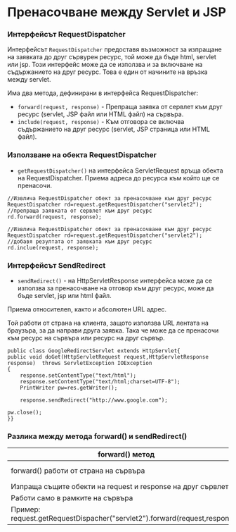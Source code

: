 # Пренасочване между Servlet и JSP

### Интерфейсът RequestDispatcher

Интерфейсът `RequestDispatcher` предоставя възможност за изпращане на заявката до друг сървурен ресурс, той може да бъде html, servlet или jsp. Този интерфейс може да се използва и за включване на съдържанието на друг ресурс. Това е един от начините на връзка между servlet.

Има два метода, дефинирани в интерфейса RequestDispatcher:

* `forward(request, response)` - Препраща заявка от сервлет към друг ресурс (servlet, JSP файл или HTML файл) на сървъра.
* `include(request, response)` - Към отговора се включва съдържанието на друг ресурс (servlet, JSP страница или HTML файл).

### Използване на обекта RequestDispatcher

* `getRequestDispatcher()` на интерфейса ServletRequest връща обекта на RequestDispatcher. Приема адреса до ресурса към който ще се пренасочи.

```
//Извлича RequestDispatcher обект за пренасочване към друг ресурс
RequestDispatcher rd=request.getRequestDispatcher("servlet2");  
//препраща заявката от сервлет към друг ресурс
rd.forward(request, response);
```

```
//Извлича RequestDispatcher обект за пренасочване към друг ресурс
RequestDispatcher rd=request.getRequestDispatcher("servlet2");  
//добавя резултата от заявката към друг ресурс
rd.inclue(request, response);
```

### Интерфейсът SendRedirect

* `sendRedirect()` - на HttpServletResponse интерфейсa може да се използва за пренасочване на отговор към друг ресурс, може да бъде servlet, jsp или html файл.

Приема относителen, както и абсолютен URL адрес.

Той работи от страна на клиента, защото използва URL лентата на браузъра, за да направи друга заявка. Така че може да се пренасочи към ресурс на сървъра или ресурс на друг сървър.

```
public class GoogleRedirectServlet extends HttpServlet{  
public void doGet(HttpServletRequest request,HttpServletResponse response)  throws ServletException IOException  
{  
    response.setContentType("text/html");  
    response.setContentType("text/html;charset=UTF-8");
    PrintWriter pw=res.getWriter();  
  
    response.sendRedirect("http://www.google.com");  
  
pw.close();  
}} 
```

### Разлика между метода forward() и sendRedirect()

| forward() метод                                                             | sendRedirect() метод                        |
| --------------------------------------------------------------------------- | ------------------------------------------- |
| forward() работи от страна на сървъра                                       | sendRedirect() работи от страна на клиента  |
| Изпраща същите обекти на request и response на друг сървлет                 | Винаги се изпраща нов request               |
| Работи само в рамките на сървъра                                            | Използва се и извън сървъра                 |
| Пример: request.getRequestDispacher("servlet2").forward(request,response);  | Пример: response.sendRedirect("servlet2");  |
